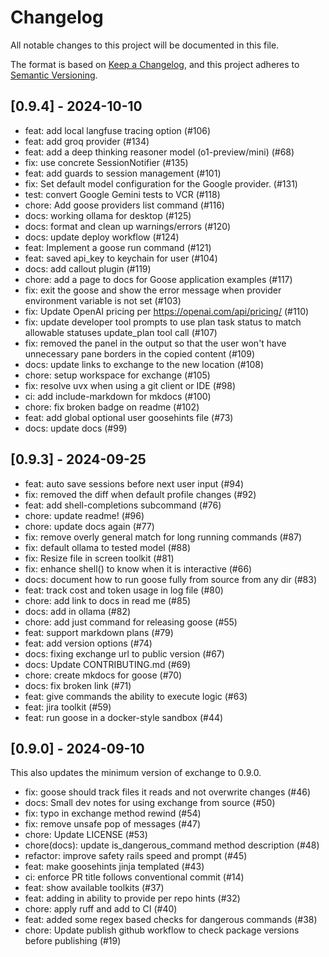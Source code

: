 # Changelog

All notable changes to this project will be documented in this file.

The format is based on [Keep a Changelog](https://keepachangelog.com/en/1.1.0/),
and this project adheres to [Semantic Versioning](https://semver.org/spec/v2.0.0.html).

## [0.9.4] - 2024-10-10

- feat: add local langfuse tracing option (#106)
- feat: add groq provider (#134)
- feat: add a deep thinking reasoner model (o1-preview/mini) (#68)
- fix: use concrete SessionNotifier (#135)
- feat: add guards to session management (#101)
- fix: Set default model configuration for the Google provider. (#131)
- test: convert Google Gemini tests to VCR (#118)
- chore: Add goose providers list command (#116)
- docs: working ollama for desktop (#125)
- docs: format and clean up warnings/errors (#120)
- docs: update deploy workflow (#124)
- feat: Implement a goose run command (#121)
- feat: saved api_key to keychain for user (#104)
- docs: add callout plugin (#119)
- chore: add a page to docs for Goose application examples (#117)
- fix: exit the goose and show the error message when provider environment variable is not set (#103)
- fix: Update OpenAI pricing per https://openai.com/api/pricing/ (#110)
- fix: update developer tool prompts to use plan task status to match allowable statuses update_plan tool call (#107)
- fix: removed the panel in the output so that the user won't have unnecessary pane borders in the copied content (#109)
- docs: update links to exchange to the new location (#108)
- chore: setup workspace for exchange (#105)
- fix: resolve uvx when using a git client or IDE (#98)
- ci: add include-markdown for mkdocs (#100)
- chore: fix broken badge on readme (#102)
- feat: add global optional user goosehints file (#73)
- docs: update docs (#99)

## [0.9.3] - 2024-09-25

- feat: auto save sessions before next user input (#94)
- fix: removed the diff when default profile changes (#92)
- feat: add shell-completions subcommand (#76)
- chore: update readme! (#96)
- chore: update docs again (#77)
- fix: remove overly general match for long running commands (#87)
- fix: default ollama to tested model (#88)
- fix: Resize file in screen toolkit (#81)
- fix: enhance shell() to know when it is interactive (#66)
- docs: document how to run goose fully from source from any dir (#83)
- feat: track cost and token usage in log file (#80)
- chore: add link to docs in read me (#85)
- docs: add in ollama (#82)
- chore: add just command for releasing goose (#55)
- feat: support markdown plans  (#79)
- feat: add version options (#74)
- docs: fixing exchange url to public version (#67)
- docs: Update CONTRIBUTING.md (#69)
- chore: create mkdocs for goose (#70)
- docs: fix broken link (#71)
- feat: give commands the ability to execute logic (#63)
- feat: jira toolkit (#59)
- feat: run goose in a docker-style sandbox (#44)

## [0.9.0] - 2024-09-10

This also updates the minimum version of exchange to 0.9.0.

- fix: goose should track files it reads and not overwrite changes (#46)
- docs: Small dev notes for using exchange from source (#50)
- fix: typo in exchange method rewind (#54)
- fix: remove unsafe pop of messages (#47)
- chore: Update LICENSE (#53)
- chore(docs): update is_dangerous_command method description (#48)
- refactor: improve safety rails speed and prompt (#45)
- feat: make goosehints jinja templated (#43)
- ci: enforce PR title follows conventional commit (#14)
- feat: show available toolkits (#37)
- feat: adding in ability to provide per repo hints (#32)
- chore: apply ruff and add to CI (#40)
- feat: added some regex based checks for dangerous commands (#38)
- chore: Update publish github workflow to check package versions before publishing (#19)
